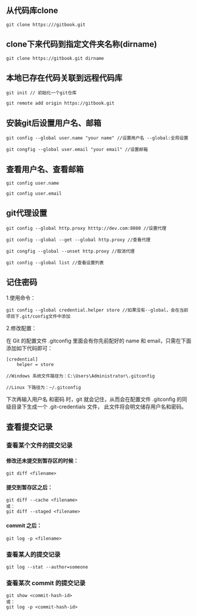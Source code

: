 ## 从代码库clone

	git clone https:///gitbook.git

## clone下来代码到指定文件夹名称(dirname)

	git clone https://gitbook.git dirname

## 本地已存在代码关联到远程代码库

	git init // 初始化一个git仓库

	git remote add origin https://gitbook.git

## 安装git后设置用户名、邮箱

	git config --global user.name "your name" //设置用户名 --global:全局设置

	git congfig --global user.email "your email" //设置邮箱

## 查看用户名、查看邮箱

	git config user.name 

	git config user.email

## git代理设置

	git config --global http.proxy htttp://dev.com:8080 //设置代理

	git config --global --get --global http.proxy //查看代理

	git congfig --global --unset http.proxy //取消代理

	git config --global list //查看设置列表

## 记住密码
1.使用命令：

	git config --global credential.helper store //如果没有--global，会在当前项目下.git/config文件中添加

2.修改配置：

在 Git 的配置文件 .gitconfig 里面会有你先前配好的 name 和 email，只需在下面添加如下代码即可：

	[credential]
     	helper = store

	//Windows 系统文件路径为：C:\Users\Administrator\.gitconfig

	//Linux 下路径为：~/.gitconfig

下次再输入用户名 和密码 时，git 就会记住，从而会在配置文件 .gitconfig 的同级目录下生成一个 .git-credentials 文件， 此文件将会明文储存用户名和密码。

## 查看提交记录 

### 查看某个文件的提交记录

#### 修改还未提交到暂存区的时候：

	git diff <filename>

#### 提交到暂存区之后：

	git diff --cache <filename> 
	或：
	git diff --staged <filename>

#### commit 之后：

	git log -p <filename>

### 查看某人的提交记录

	git log --stat --author=someone

### 查看某次 commit 的提交记录

	git show <commit-hash-id>
	或：
	git log -p <commit-hash-id>

